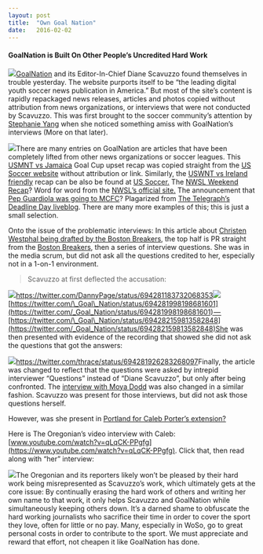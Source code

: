 ```yaml
---
layout:	post
title:	"Own Goal Nation"
date:	2016-02-02
---
```


  #### GoalNation is Built On Other People’s Uncredited Hard Work

![](/views/assets/img/1*Y69K2KRI_Ys4AW2lnmtd-A.png)[GoalNation](http://www.goalnation.com) and its Editor-In-Chief Diane Scavuzzo found themselves in trouble yesterday. The website purports itself to be “the leading digital youth soccer news publication in America.” But most of the site’s content is rapidly repackaged news releases, articles and photos copied without attribution from news organizations, or interviews that were not conducted by Scavuzzo. This was first brought to the soccer community’s attention by [Stephanie Yang](http://www.twitter.com/thrace) when she noticed something amiss with GoalNation’s interviews (More on that later).

![](/views/assets/img/1*3z_QYJQefIfGQF1Ak-hP0A.png)There are many entries on GoalNation are articles that have been completely lifted from other news organizations or soccer leagues. This [USMNT vs Jamaica](http://goalnation.com/gold-cup-upset-us-mnt-falls-to-jamaica/) Goal Cup upset recap was copied straight from the [US Soccer website](http://www.ussoccer.com/stories/2015/07/22/19/59/150722-mnt-v-jam-gamestory) without attribution or link. Similarly, the [USWNT vs Ireland friendly](http://goalnation.com/uswnt-shut-out-republic-of-ireland/) recap can be also be found at [US Soccer.](https://www.google.com/url?sa=t&rct=j&q=&esrc=s&source=web&cd=1&cad=rja&uact=8&ved=0ahUKEwiQv8SBpdjKAhVJkx4KHWpKCgYQFggdMAA&url=http%3A%2F%2Fwww.ussoccer.com%2Fstories%2F2016%2F01%2F24%2F00%2F37%2F160123-wnt-opens-2016-with-5-0-win-against-republic-of-ireland-in-front-of-record-crowd-in-san-diego&usg=AFQjCNE_w-oMy2YY1MR8-19uoKPFBn-1sQ&sig2=rp7ZtYAxJuXBWdUxI8BHIw) The [NWSL Weekend Recap](http://goalnation.com/nwsl-on-loan-weekend-recap/)? Word for word from the [NWSL’s official site.](http://www.nwslsoccer.com/News/2015Q4/902957.html) The announcement that [Pep Guardiola was going to MCFC](http://goalnation.com/manchester-city-guardiola-takes-pellegrinis-coach-spot/)? Plagarized from [The Telegraph’s Deadline Day liveblog](http://www.telegraph.co.uk/sport/football/teams/manchester-city/12133958/Pep-Guardiola-to-take-over-at-Manchester-City-live.html#update-20160201-1536). There are many more examples of this; this is just a small selection.

Onto the issue of the problematic interviews: In this article about [Christen Westphal being drafted by the Boston Breakers](http://goalnation.com/interview-christen-westphal-boston-breakers/), the top half is PR straight from the [Boston Breakers](http://www.bostonbreakerssoccer.com/home/904422.html), then a series of interview questions. She was in the media scrum, but did not ask all the questions credited to her, especially not in a 1-on-1 environment.


> [](https://twitter.com/thrace/status/694276799434465280)
> [](https://twitter.com/thrace/status/694281253533700098)Scavuzzo at first deflected the accusation:

![](/views/assets/img/1*t3R7BePBxHP4UC_1HA5BZQ.png)<https://twitter.com/DannyPage/status/694281183732068353>![](/views/assets/img/1*8JQQ8QXEbZuT4FAoZGndTw.png)[https://twitter.com/\_Goal\_Nation/status/694281998198681601](https://twitter.com/_Goal_Nation/status/694281998198681601) — [https://twitter.com/\_Goal\_Nation/status/694282159813582848](https://twitter.com/_Goal_Nation/status/694282159813582848)She was then presented with evidence of the recording that showed she did not ask the questions that got the answers:

![](/views/assets/img/1*YM2cE50W5aUHvcDXow27xQ.png)<https://twitter.com/thrace/status/694281926283268097>Finally, the article was changed to reflect that the questions were asked by intrepid interviewer “Questions” instead of “Diane Scavuzzo”, but only after being confronted. The [interview with Moya Dodd](http://goalnation.com/women-in-soccer-moya-dodd/) was also changed in a similar fashion. Scavuzzo was present for those interviews, but did not ask those questions herself.

However, was she present in [Portland for Caleb Porter’s extension?](http://goalnation.com/caleb-porter-intervew/)

Here is The Oregonian’s video interview with Caleb: [www.youtube.com/watch?v=qLqCK-PPgfg](https://www.youtube.com/watch?v=qLqCK-PPgfg). Click that, then read along with “her” interview:

![](/views/assets/img/1*svUCZkTwlXUSmFlSZB22FA.png)The Oregonian and its reporters likely won’t be pleased by their hard work being misrepresented as Scavuzzo’s work, which ultimately gets at the core issue: By continually erasing the hard work of others and writing her own name to that work, it only helps Scavuzzo and GoalNation while simultaneously keeping others down. It’s a darned shame to obfuscate the hard working journalists who sacrifice their time in order to cover the sport they love, often for little or no pay. Many, especially in WoSo, go to great personal costs in order to contribute to the sport. We must appreciate and reward that effort, not cheapen it like GoalNation has done.

  